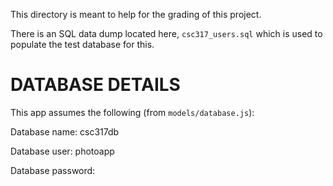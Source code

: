 This directory is meant to help for the grading of this project.

There is an SQL data dump located here, `csc317_users.sql` which is used to populate the test database for this.

# DATABASE DETAILS
This app assumes the following (from `models/database.js`):

Database name: csc317db

Database user: photoapp

Database password:
